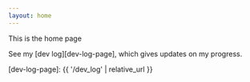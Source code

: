 ```yaml
---
layout: home
---
```


This is the home page

See my [dev log][dev-log-page], which gives updates on my progress.

[dev-log-page]: {{ '/dev_log' | relative_url }}
